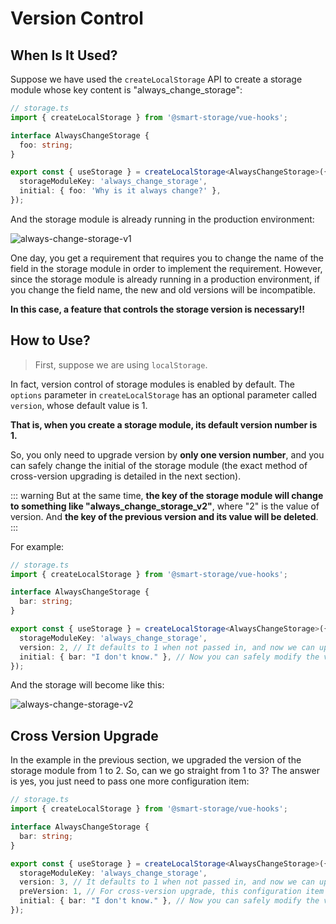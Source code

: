 # Version Control

## When Is It Used?

Suppose we have used the `createLocalStorage` API to create a storage module whose key content is "always_change_storage":

```ts
// storage.ts
import { createLocalStorage } from '@smart-storage/vue-hooks';

interface AlwaysChangeStorage {
  foo: string;
}

export const { useStorage } = createLocalStorage<AlwaysChangeStorage>({
  storageModuleKey: 'always_change_storage',
  initial: { foo: 'Why is it always change?' },
});
```

And the storage module is already running in the production environment:

![always-change-storage-v1](~@imgs/advanced/version-control/always-change-storage-v1.png)

One day, you get a requirement that requires you to change the name of the field in the storage module in order to implement the requirement. However, since the storage module is already running in a production environment, if you change the field name, the new and old versions will be incompatible.

**In this case, a feature that controls the storage version is necessary!!**

## How to Use?

> First, suppose we are using `localStorage`.

In fact, version control of storage modules is enabled by default. The `options` parameter in `createLocalStorage` has an optional parameter called `version`, whose default value is 1.

**That is, when you create a storage module, its default version number is 1.**

So, you only need to upgrade version by **only one version number**, and you can safely change the initial of the storage module (the exact method of cross-version upgrading is detailed in the next section).

::: warning
But at the same time, **the key of the storage module will change to something like "always_change_storage_v2"**, where "2" is the value of version. And **the key of the previous version and its value will be deleted**.
:::

For example:

```ts
// storage.ts
import { createLocalStorage } from '@smart-storage/vue-hooks';

interface AlwaysChangeStorage {
  bar: string;
}

export const { useStorage } = createLocalStorage<AlwaysChangeStorage>({
  storageModuleKey: 'always_change_storage',
  version: 2, // It defaults to 1 when not passed in, and now we can upgrade it to 2
  initial: { bar: "I don't know." }, // Now you can safely modify the values here
});
```

And the storage will become like this:

![always-change-storage-v2](~@imgs/advanced/version-control/always-change-storage-v2.png)

## Cross Version Upgrade

In the example in the previous section, we upgraded the version of the storage module from 1 to 2. So, can we go straight from 1 to 3? The answer is yes, you just need to pass one more configuration item:

```ts
// storage.ts
import { createLocalStorage } from '@smart-storage/vue-hooks';

interface AlwaysChangeStorage {
  bar: string;
}

export const { useStorage } = createLocalStorage<AlwaysChangeStorage>({
  storageModuleKey: 'always_change_storage',
  version: 3, // It defaults to 1 when not passed in, and now we can upgrade it to 3
  preVersion: 1, // For cross-version upgrade, this configuration item is required, it represents the version number before the upgrade
  initial: { bar: "I don't know." }, // Now you can safely modify the values here
});
```
